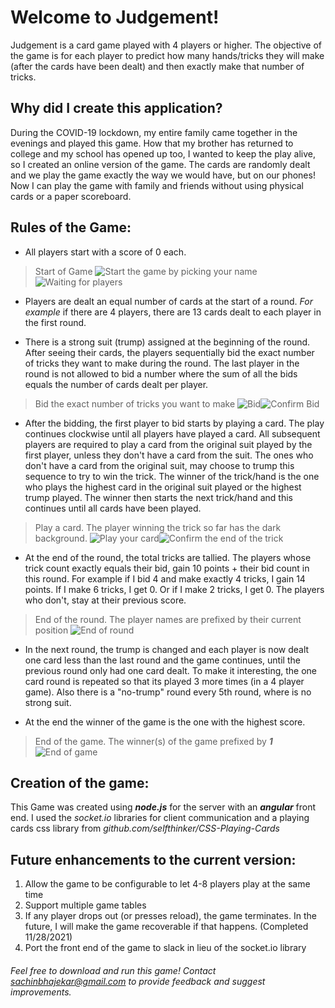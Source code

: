# Welcome to Judgement!
Judgement is a card game played with 4 players or higher. The objective of the game is for each player to predict how many hands/tricks they will make (after the cards have been dealt) and then exactly make that number of tricks.

## Why did I create this application?
During the COVID-19 lockdown, my entire family came together in the evenings and played this game. How that my brother has returned to college and my school has opened up too, I wanted to keep the play alive, so I created an online version of the game. The cards are randomly dealt and we play the game exactly the way we would have, but on our phones! Now I can play the game with family and friends without using physical cards or a paper scoreboard.

## Rules of the Game:

 - All players start with a score of 0 each.
 >  Start of Game
![Start the game by picking your name](https://bitbucket.org/getsachincode/judgement-card-game/raw/2171ecf62a4b0d552a2a8bfb09894f027bc023c6/screenshots/chooseName.png)![Waiting for players](https://bitbucket.org/getsachincode/judgement-card-game/raw/2171ecf62a4b0d552a2a8bfb09894f027bc023c6/screenshots/waitForStart.png)
 - Players are dealt an equal number of cards at the start of a round. *For example* if there are 4 players, there are 13 cards dealt to each player in the first round.

 - There is a strong suit (trump) assigned at the beginning of the round. After seeing their cards, the players sequentially bid the exact number of tricks they want to make during the round. The last player in the round is not allowed to bid a number where the sum of all the bids equals the number of cards dealt per player.

>  Bid the exact number of tricks you want to make
![Bid](https://bitbucket.org/getsachincode/judgement-card-game/raw/2171ecf62a4b0d552a2a8bfb09894f027bc023c6/screenshots/bid.png)![Confirm Bid](https://bitbucket.org/getsachincode/judgement-card-game/raw/2171ecf62a4b0d552a2a8bfb09894f027bc023c6/screenshots/bidConfirm.png)

- After the bidding, the first player to bid starts by playing a card. The play continues clockwise until all players have played a card. All subsequent players are required to play a card from the original suit played by the first player, unless they don't have a card from the suit. The ones who don't have a card from the original suit, may choose to trump this sequence to try to win the trick. The winner of the trick/hand is the one who plays the highest card in the original suit played or the highest trump played. The winner then starts the next trick/hand and this continues until all cards have been played.

>  Play a card. The player winning the trick so far has the dark background.
![Play your card](https://bitbucket.org/getsachincode/judgement-card-game/raw/2171ecf62a4b0d552a2a8bfb09894f027bc023c6/screenshots/playCard.png)![Confirm the end of the trick](https://bitbucket.org/getsachincode/judgement-card-game/raw/2171ecf62a4b0d552a2a8bfb09894f027bc023c6/screenshots/handWinner.png)

- At the end of the round, the total tricks are tallied. The players whose trick count exactly equals their bid, gain 10 points + their bid count in this round. For example if I bid 4 and make exactly 4 tricks, I gain 14 points. If I make 6 tricks, I get 0. Or if I make 2 tricks, I get 0. The players who don't, stay at their previous score.

>  End of the round. The player names are prefixed by their current position
![End of round](https://bitbucket.org/getsachincode/judgement-card-game/raw/2171ecf62a4b0d552a2a8bfb09894f027bc023c6/screenshots/endOfRound.png)

- In the next round, the trump is changed and each player is now dealt one card less than the last round and the game continues, until the previous round only had one card dealt. To make it interesting, the one card round is repeated so that its played 3 more times (in a 4 player game). Also there is a "no-trump" round every 5th round, where is no strong suit.

- At the end the winner of the game is the one with the highest score.

>  End of the game. The winner(s) of the game prefixed by ***1***
![End of game](https://bitbucket.org/getsachincode/judgement-card-game/raw/2171ecf62a4b0d552a2a8bfb09894f027bc023c6/screenshots/endOfGame.png)

## Creation of the game:
This Game was created using ***node.js*** for the server with an ***angular*** front end. I used the *socket.io* libraries for client communication and a playing cards css library from *github.com/selfthinker/CSS-Playing-Cards*

## Future enhancements to the current version:

 1.  Allow the game to be configurable to let 4-8 players play at the same time
 2. Support multiple game tables
 3. If any player drops out (or presses reload), the game terminates. In the future, I will make the game recoverable if that happens. (Completed 11/28/2021)
 4. Port the front end of the game to slack in lieu of the socket.io library

###### Feel free to download and run this game! Contact *sachinbhajekar@gmail.com* to provide feedback and suggest improvements.